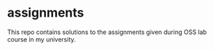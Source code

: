 # assignments
This repo contains solutions to the assignments given during OSS lab course in my university.
